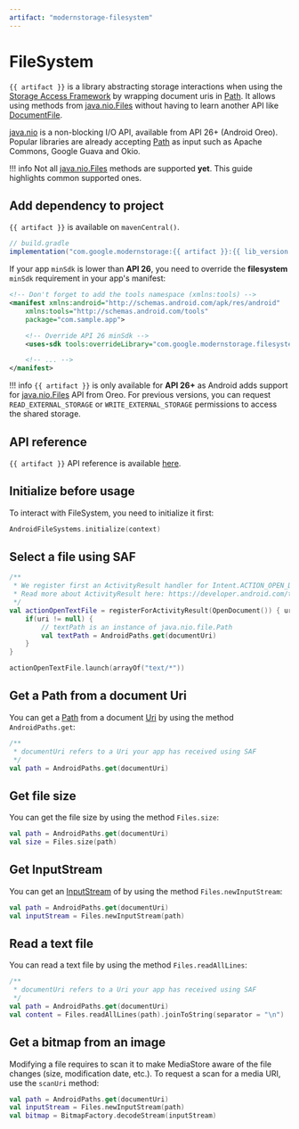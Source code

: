 ```yaml
---
artifact: "modernstorage-filesystem"
---
```


# FileSystem

`{{ artifact }}` is a library abstracting storage interactions when using the
[Storage Access Framework][saf_guide] by wrapping document uris in [Path][path_api]. It allows using
methods from [java.nio.Files][java.nio.Files_api] without having to learn another API like
[DocumentFile][DocumentFile_api].

[java.nio][java.nio_api] is a non-blocking I/O API, available from API 26+ (Android Oreo). Popular
libraries are already accepting [Path][path_api] as input such as Apache Commons, Google Guava and
Okio.

!!! info
    Not all [java.nio.Files][java.nio.Files_api] methods are supported **yet**. This guide
    highlights common supported ones.

## Add dependency to project

`{{ artifact }}` is available on `mavenCentral()`.

```groovy
// build.gradle
implementation("com.google.modernstorage:{{ artifact }}:{{ lib_version }}")
```

If your app `minSdk` is lower than **API 26**, you need to override the **filesystem** `minSdk`
requirement in your app's manifest:

```xml
<!-- Don't forget to add the tools namespace (xmlns:tools) -->
<manifest xmlns:android="http://schemas.android.com/apk/res/android"
    xmlns:tools="http://schemas.android.com/tools"
    package="com.sample.app">

    <!-- Override API 26 minSdk -->
    <uses-sdk tools:overrideLibrary="com.google.modernstorage.filesystem" />

    <!-- ... -->
</manifest>
```

!!! info
    `{{ artifact }}` is only available for **API 26+** as Android adds support for
    [java.nio.Files][java.nio.Files_api] API from Oreo. For previous versions, you can request
    `READ_EXTERNAL_STORAGE` or `WRITE_EXTERNAL_STORAGE` permissions to access the shared storage.

## API reference
`{{ artifact }}` API reference is available [here][api_reference].

## Initialize before usage
To interact with FileSystem, you need to initialize it first:

```kotlin
AndroidFileSystems.initialize(context)
```

## Select a file using SAF
```kotlin
/**
 * We register first an ActivityResult handler for Intent.ACTION_OPEN_DOCUMENT
 * Read more about ActivityResult here: https://developer.android.com/training/basics/intents/result
 */
val actionOpenTextFile = registerForActivityResult(OpenDocument()) { uri ->
    if(uri != null) {
        // textPath is an instance of java.nio.file.Path
        val textPath = AndroidPaths.get(documentUri)
    }
}

actionOpenTextFile.launch(arrayOf("text/*"))
```

## Get a Path from a document Uri
You can get a [Path][path_api] from a document [Uri][Uri_api] by using the method
`AndroidPaths.get`:

```kotlin
/**
 * documentUri refers to a Uri your app has received using SAF
 */
val path = AndroidPaths.get(documentUri)
```

## Get file size
You can get the file size by using the method `Files.size`:

```kotlin
val path = AndroidPaths.get(documentUri)
val size = Files.size(path)
```

## Get InputStream
You can get an [InputStream][InputStream_api] of by using the method `Files.newInputStream`:

```kotlin
val path = AndroidPaths.get(documentUri)
val inputStream = Files.newInputStream(path)
```

## Read a text file
You can read a text file by using the method `Files.readAllLines`:

```kotlin
/**
 * documentUri refers to a Uri your app has received using SAF
 */
val path = AndroidPaths.get(documentUri)
val content = Files.readAllLines(path).joinToString(separator = "\n")
```

## Get a bitmap from an image
Modifying a file requires to scan it to make MediaStore aware of the file changes (size,
modification date, etc.). To request a scan for a media URI, use the `scanUri` method:

```kotlin
val path = AndroidPaths.get(documentUri)
val inputStream = Files.newInputStream(path)
val bitmap = BitmapFactory.decodeStream(inputStream)
```

[saf_guide]: https://developer.android.com/guide/topics/providers/document-provider
[path_api]: https://developer.android.com/reference/java/nio/file/Path
[java.nio.Files_api]: https://developer.android.com/reference/kotlin/java/nio/file/Files
[DocumentFile_api]: https://developer.android.com/reference/kotlin/androidx/documentfile/provider/DocumentFile
[java.nio_api]: https://developer.android.com/reference/java/nio/package-summary
[Uri_api]: https://developer.android.com/reference/kotlin/android/net/Uri
[api_reference]: /api/filesystem
[InputStream_api]: https://developer.android.com/reference/kotlin/java/io/InputStream
